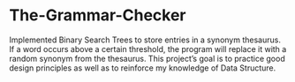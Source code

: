# The-Grammar-Checker
Implemented Binary Search Trees to store entries in a synonym thesaurus. If a word occurs above a certain threshold, the program will replace it with a random synonym from the thesaurus. This project’s goal is to practice good design principles as well as to reinforce my knowledge of Data Structure.
